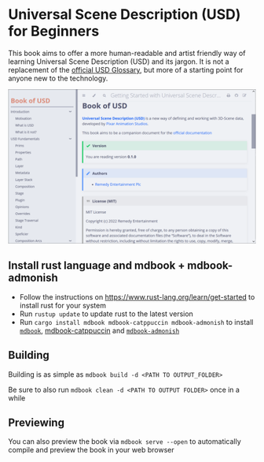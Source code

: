 # Universal Scene Description (USD) for Beginners

This book aims to offer a more human-readable and artist friendly way of learning Universal Scene Description (USD) and its jargon. It is not a replacement of the [official USD Glossary](https://graphics.pixar.com/usd/release/glossary.html), but more of a starting point for anyone new to the technology.

![Preview with Latte styling of the book](./preview.png)

## Install rust language and mdbook + mdbook-admonish

- Follow the instructions on https://www.rust-lang.org/learn/get-started to install rust for your system
- Run `rustup update` to update rust to the latest version
- Run `cargo install mdbook mdbook-catppuccin mdbook-admonish` to install [`mdbook`](https://rust-lang.github.io/mdBook/), [mdbook-catppuccin](https://github.com/catppuccin/mdbook) and [`mdbook-admonish`](https://github.com/tommilligan/mdbook-admonish)

## Building
Building is as simple as 
`mdbook build -d <PATH TO OUTPUT_FOLDER>`

Be sure to also run `mdbook clean -d <PATH TO OUTPUT FOLDER>` once in a while

## Previewing
You can also preview the book via `mdbook serve --open` to automatically compile and preview the book in your web browser
